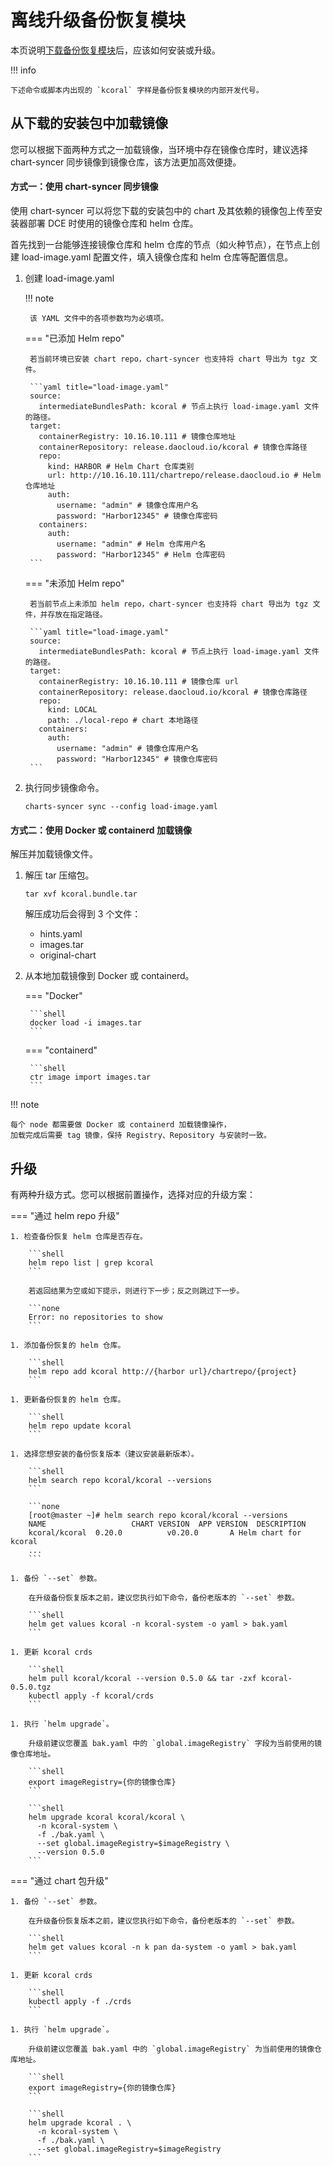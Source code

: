 # 离线升级备份恢复模块

本页说明[下载备份恢复模块](../../../download/modules/kcoral.md)后，应该如何安装或升级。

!!! info

    下述命令或脚本内出现的 `kcoral` 字样是备份恢复模块的内部开发代号。

## 从下载的安装包中加载镜像

您可以根据下面两种方式之一加载镜像，当环境中存在镜像仓库时，建议选择 chart-syncer 同步镜像到镜像仓库，该方法更加高效便捷。

#### 方式一：使用 chart-syncer 同步镜像

使用 chart-syncer 可以将您下载的安装包中的 chart 及其依赖的镜像包上传至安装器部署 DCE 时使用的镜像仓库和 helm 仓库。

首先找到一台能够连接镜像仓库和 helm 仓库的节点（如火种节点），在节点上创建 load-image.yaml 配置文件，填入镜像仓库和 helm 仓库等配置信息。

1. 创建 load-image.yaml

    !!! note  

        该 YAML 文件中的各项参数均为必填项。

    === "已添加 Helm repo"

        若当前环境已安装 chart repo，chart-syncer 也支持将 chart 导出为 tgz 文件。

        ```yaml title="load-image.yaml"
        source:
          intermediateBundlesPath: kcoral # 节点上执行 load-image.yaml 文件的路径。
        target:
          containerRegistry: 10.16.10.111 # 镜像仓库地址
          containerRepository: release.daocloud.io/kcoral # 镜像仓库路径
          repo:
            kind: HARBOR # Helm Chart 仓库类别
            url: http://10.16.10.111/chartrepo/release.daocloud.io # Helm 仓库地址
            auth:
              username: "admin" # 镜像仓库用户名
              password: "Harbor12345" # 镜像仓库密码
          containers:
            auth:
              username: "admin" # Helm 仓库用户名
              password: "Harbor12345" # Helm 仓库密码
        ```

    === "未添加 Helm repo"

        若当前节点上未添加 helm repo，chart-syncer 也支持将 chart 导出为 tgz 文件，并存放在指定路径。

        ```yaml title="load-image.yaml"
        source:
          intermediateBundlesPath: kcoral # 节点上执行 load-image.yaml 文件的路径。
        target:
          containerRegistry: 10.16.10.111 # 镜像仓库 url
          containerRepository: release.daocloud.io/kcoral # 镜像仓库路径
          repo:
            kind: LOCAL
            path: ./local-repo # chart 本地路径
          containers:
            auth:
              username: "admin" # 镜像仓库用户名
              password: "Harbor12345" # 镜像仓库密码
        ```

1. 执行同步镜像命令。

    ```shell
    charts-syncer sync --config load-image.yaml
    ```

#### 方式二：使用 Docker 或 containerd 加载镜像

解压并加载镜像文件。

1. 解压 tar 压缩包。

    ```shell
    tar xvf kcoral.bundle.tar
    ```

    解压成功后会得到 3 个文件：

    - hints.yaml
    - images.tar
    - original-chart

2. 从本地加载镜像到 Docker 或 containerd。

    === "Docker"

        ```shell
        docker load -i images.tar
        ```

    === "containerd"

        ```shell
        ctr image import images.tar
        ```

!!! note

    每个 node 都需要做 Docker 或 containerd 加载镜像操作，
    加载完成后需要 tag 镜像，保持 Registry、Repository 与安装时一致。

## 升级

有两种升级方式。您可以根据前置操作，选择对应的升级方案：

=== "通过 helm repo 升级"

    1. 检查备份恢复 helm 仓库是否存在。

        ```shell
        helm repo list | grep kcoral
        ```

        若返回结果为空或如下提示，则进行下一步；反之则跳过下一步。

        ```none
        Error: no repositories to show
        ```

    1. 添加备份恢复的 helm 仓库。

        ```shell
        helm repo add kcoral http://{harbor url}/chartrepo/{project}
        ```

    1. 更新备份恢复的 helm 仓库。

        ```shell
        helm repo update kcoral
        ```

    1. 选择您想安装的备份恢复版本（建议安装最新版本）。

        ```shell
        helm search repo kcoral/kcoral --versions
        ```

        ```none
        [root@master ~]# helm search repo kcoral/kcoral --versions
        NAME                   CHART VERSION  APP VERSION  DESCRIPTION
        kcoral/kcoral  0.20.0          v0.20.0       A Helm chart for kcoral
        ...
        ```

    1. 备份 `--set` 参数。

        在升级备份恢复版本之前，建议您执行如下命令，备份老版本的 `--set` 参数。

        ```shell
        helm get values kcoral -n kcoral-system -o yaml > bak.yaml
        ```

    1. 更新 kcoral crds

        ```shell
        helm pull kcoral/kcoral --version 0.5.0 && tar -zxf kcoral-0.5.0.tgz
        kubectl apply -f kcoral/crds
        ```

    1. 执行 `helm upgrade`。

        升级前建议您覆盖 bak.yaml 中的 `global.imageRegistry` 字段为当前使用的镜像仓库地址。

        ```shell
        export imageRegistry={你的镜像仓库}
        ```

        ```shell
        helm upgrade kcoral kcoral/kcoral \
          -n kcoral-system \
          -f ./bak.yaml \
          --set global.imageRegistry=$imageRegistry \
          --version 0.5.0
        ```

=== "通过 chart 包升级"

    1. 备份 `--set` 参数。

        在升级备份恢复版本之前，建议您执行如下命令，备份老版本的 `--set` 参数。

        ```shell
        helm get values kcoral -n k pan da-system -o yaml > bak.yaml
        ```

    1. 更新 kcoral crds

        ```shell
        kubectl apply -f ./crds
        ```

    1. 执行 `helm upgrade`。

        升级前建议您覆盖 bak.yaml 中的 `global.imageRegistry` 为当前使用的镜像仓库地址。

        ```shell
        export imageRegistry={你的镜像仓库}
        ```

        ```shell
        helm upgrade kcoral . \
          -n kcoral-system \
          -f ./bak.yaml \
          --set global.imageRegistry=$imageRegistry
        ```
